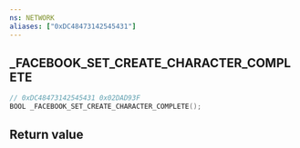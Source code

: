 ```yaml
---
ns: NETWORK
aliases: ["0xDC48473142545431"]
---
```

## _FACEBOOK_SET_CREATE_CHARACTER_COMPLETE

```c
// 0xDC48473142545431 0x02DAD93F
BOOL _FACEBOOK_SET_CREATE_CHARACTER_COMPLETE();
```

## Return value
